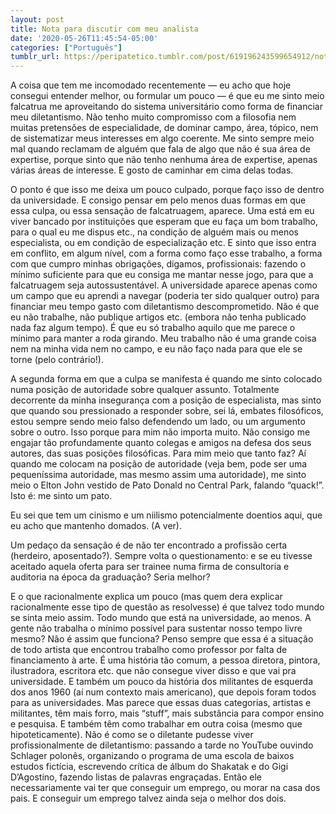 ```yaml
---
layout: post
title: Nota para discutir com meu analista
date: '2020-05-26T11:45:54-05:00'
categories: ["Português"]
tumblr_url: https://peripatetico.tumblr.com/post/619196243599654912/nota-para-discutir-com-meu-analista
---
```

A coisa que tem me incomodado recentemente — eu acho que hoje consegui entender melhor, ou formular um pouco — é que eu me sinto meio falcatrua me aproveitando do sistema universitário como forma de financiar meu diletantismo. Não tenho muito compromisso com a filosofia nem muitas pretensões de especialidade, de dominar campo, área, tópico, nem de sistematizar meus interesses em algo coerente. Me sinto sempre meio mal quando reclamam de alguém que fala de algo que não é sua área de expertise, porque sinto que não tenho nenhuma área de expertise, apenas várias áreas de interesse. E gosto de caminhar em cima delas todas.

O ponto é que isso me deixa um pouco culpado, porque faço isso de dentro da universidade. E consigo pensar em pelo menos duas formas em que essa culpa, ou essa sensação de falcatruagem, aparece. Uma está em eu viver bancado por instituições que esperam que eu faça um bom trabalho, para o qual eu me dispus etc., na condição de alguém mais ou menos especialista, ou em condição de especialização etc. E sinto que isso entra em conflito, em algum nível, com a forma como faço esse trabalho, a forma com que cumpro minhas obrigações, digamos, profissionais: fazendo o mínimo suficiente para que eu consiga me mantar nesse jogo, para que a falcatruagem seja autossustentável. A universidade aparece apenas como um campo que eu aprendi a navegar (poderia ter sido qualquer outro) para financiar meu tempo gasto com diletantismo descomprometido. Não é que eu não trabalhe, não publique artigos etc. (embora não tenha publicado nada faz algum tempo). É que eu só trabalho aquilo que me parece o mínimo para manter a roda girando. Meu trabalho não é uma grande coisa nem na minha vida nem no campo, e eu não faço nada para que ele se torne (pelo contrário!).

A segunda forma em que a culpa se manifesta é quando me sinto colocado numa posição de autoridade sobre qualquer assunto. Totalmente decorrente da minha insegurança com a posição de especialista, mas sinto que quando sou pressionado a responder sobre, sei lá, embates filosóficos, estou sempre sendo meio falso defendendo um lado, ou um argumento sobre o outro. Isso porque para mim não importa muito. Não consigo me engajar tão profundamente quanto colegas e amigos na defesa dos seus autores, das suas posições filosóficas. Para mim meio que tanto faz? Aí quando me colocam na posição de autoridade (veja bem, pode ser uma pequeníssima autoridade, mas mesmo assim uma autoridade), me sinto meio o Elton John vestido de Pato Donald no Central Park, falando “quack!”. Isto é: me sinto um pato.

Eu sei que tem um cinismo e um niilismo potencialmente doentios aqui, que eu acho que mantenho domados. (A ver).

Um pedaço da sensação é de não ter encontrado a profissão certa (herdeiro, aposentado?). Sempre volta o questionamento: e se eu tivesse aceitado aquela oferta para ser trainee numa firma de consultoria e auditoria na época da graduação? Seria melhor?

E o que racionalmente explica um pouco (mas quem dera explicar racionalmente esse tipo de questão as resolvesse) é que talvez todo mundo se sinta meio assim. Todo mundo que está na universidade, ao menos. A gente não trabalha o mínimo possível para sustentar nosso tempo livre mesmo? Não é assim que funciona? Penso sempre que essa é a situação de todo artista que encontrou trabalho como professor por falta de financiamento à arte. É uma história tão comum, a pessoa diretora, pintora, ilustradora, escritora etc. que não consegue viver disso e que vai pra universidade. E também um pouco da história dos militantes de esquerda dos anos 1960 (aí num contexto mais americano), que depois foram todos para as universidades. Mas parece que essas duas categorias, artistas e militantes, têm mais forro, mais&nbsp;“stuff”, mais substância para compor ensino e pesquisa. E também têm como trabalhar em outra coisa (mesmo que hipoteticamente). Não é como se o diletante pudesse viver profissionalmente de diletantismo: passando a tarde no YouTube ouvindo Schlager polonês, organizando o programa de uma escola de baixos estudos fictícia, escrevendo crítica de álbum do Shakatak e do Gigi D’Agostino, fazendo listas de palavras engraçadas. Então ele necessariamente vai ter que conseguir um emprego, ou morar na casa dos pais. E conseguir um emprego talvez ainda seja o melhor dos dois.

